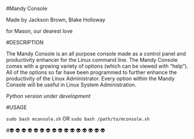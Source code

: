 #Mandy Console

Made by Jackson Brown, Blake Holloway 

for Mason, our dearest love


#DESCRIPTION

The Mandy Console is an all purpose console made as a control panel and productivity enhancer for the Linux command line. The Mandy Console comes with a growing variety of options (which can be viewed with “help”). All of the options so far have been programmed to further enhance the productivity of the Linux Administrator. Every option within the Mandy Console will be useful in Linux System Administration.

*Python version under development*

#USAGE

`sudo bash mconsole.sh` OR `sudo bash /path/to/mconsole.sh`


#:alien: :alien: :alien: :alien: :alien: :alien: :alien: :alien: :alien: :alien: :alien: :alien: :alien: :alien: :alien: :alien:
